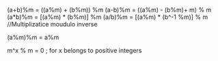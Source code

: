 (a+b)%m = ((a%m) + (b%m)) %m
(a-b)%m = ((a%m) - (b%m)+ m) % m
(a*b)%m = [(a%m) * (b%m)] %m 
(a/b)%m = [(a%m) * (b^-1 %m)] % m  //Multiplizatice moudulo inverse

(a%m)%m = a%m

m^x % m = 0 ;  for x belongs to positive integers
